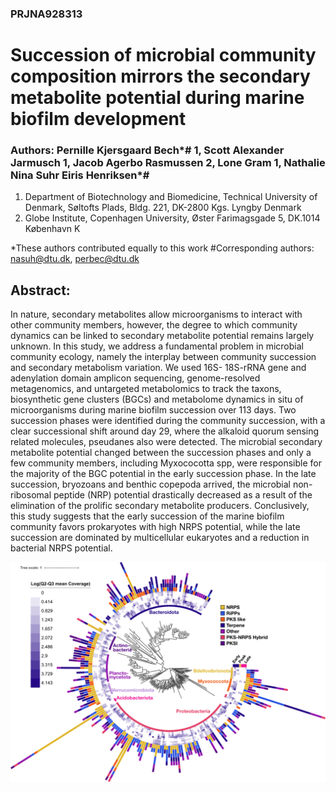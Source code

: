 ### PRJNA928313
# Succession of microbial community composition mirrors the secondary metabolite potential during marine biofilm development

### Authors: Pernille Kjersgaard Bech*# 1, Scott Alexander Jarmusch 1, Jacob Agerbo Rasmussen 2, Lone Gram 1, Nathalie Nina Suhr Eiris Henriksen*#

1. Department of Biotechnology and Biomedicine, Technical University of Denmark, Søltofts Plads, Bldg. 221, DK-2800 Kgs. Lyngby Denmark
2. Globe Institute, Copenhagen University, Øster Farimagsgade 5, DK.1014 København K

*These authors contributed equally to this work
#Corresponding authors: nasuh@dtu.dk, perbec@dtu.dk 


## Abstract:

In nature, secondary metabolites allow microorganisms to interact with other community members, however, the degree to which community dynamics can be linked to secondary metabolite potential remains largely unknown. In this study, we address a fundamental problem in microbial community ecology, namely the interplay between community succession and secondary metabolism variation. We used 16S- 18S-rRNA gene and adenylation domain amplicon sequencing, genome-resolved metagenomics, and untargeted metabolomics to track the taxons, biosynthetic gene clusters (BGCs) and metabolome dynamics in situ of microorganisms during marine biofilm succession over 113 days. Two succession phases were identified during the community succession, with a clear successional shift around day 29, where the alkaloid quorum sensing related molecules, pseudanes also were detected. The microbial secondary metabolite potential changed between the succession phases and only a few community members, including Myxococotta spp, were responsible for the majority of the BGC potential in the early succession phase. In the late succession, bryozoans and benthic copepoda arrived, the microbial non-ribosomal peptide (NRP) potential drastically decreased as a result of the elimination of the prolific secondary metabolite producers. Conclusively, this study suggests that the early succession of the marine biofilm community favors prokaryotes with high NRPS potential, while the late succession are dominated by multicellular eukaryotes and a reduction in bacterial NRPS potential. 






![](https://github.com/PKBech/PRJNA928313/blob/main/Metagenomics/Figures/itol_tree_080622.png)



